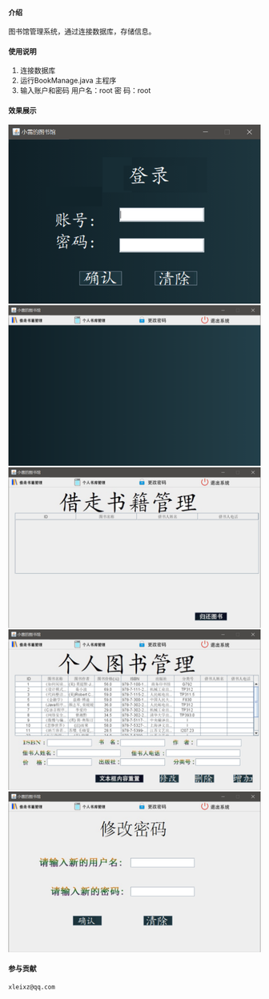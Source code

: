 
#### 介绍
图书馆管理系统，通过连接数据库，存储信息。

#### 使用说明
1.   连接数据库
2.   运行BookManage.java 主程序
3.   输入账户和密码
       用户名：root
       密  码：root

#### 效果展示

![输入图片说明](README%E6%96%87%E4%BB%B6/image.png)
![输入图片说明](README%E6%96%87%E4%BB%B6/image%20(1).png)
![输入图片说明](README%E6%96%87%E4%BB%B6/image%20(2).png)
![输入图片说明](README%E6%96%87%E4%BB%B6/image%20(3).png)
![输入图片说明](README%E6%96%87%E4%BB%B6/image%20(4).png)

#### 参与贡献

    xleixz@qq.com



    




